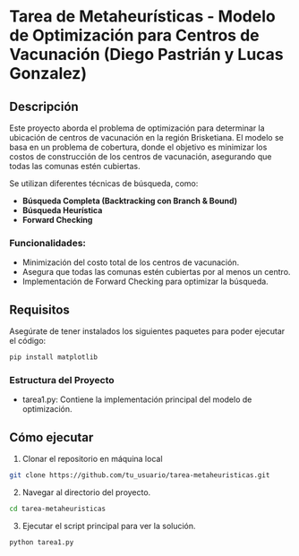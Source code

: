 # Tarea de Metaheurísticas - Modelo de Optimización para Centros de Vacunación (Diego Pastrián y Lucas Gonzalez)

## Descripción
Este proyecto aborda el problema de optimización para determinar la ubicación de centros de vacunación en la región Brisketiana. El modelo se basa en un problema de cobertura, donde el objetivo es minimizar los costos de construcción de los centros de vacunación, asegurando que todas las comunas estén cubiertas.

Se utilizan diferentes técnicas de búsqueda, como:
- **Búsqueda Completa (Backtracking con Branch & Bound)**
- **Búsqueda Heurística**
- **Forward Checking**

### Funcionalidades:
- Minimización del costo total de los centros de vacunación.
- Asegura que todas las comunas estén cubiertas por al menos un centro.
- Implementación de Forward Checking para optimizar la búsqueda.

## Requisitos
Asegúrate de tener instalados los siguientes paquetes para poder ejecutar el código:

```bash
pip install matplotlib
```

### Estructura del Proyecto
- tarea1.py: Contiene la implementación principal del modelo de optimización.

## Cómo ejecutar
1. Clonar el repositorio en máquina local
```bash
git clone https://github.com/tu_usuario/tarea-metaheuristicas.git
```
2. Navegar al directorio del proyecto.
```bash
cd tarea-metaheuristicas
```
3. Ejecutar el script principal para ver la solución.
```bash
python tarea1.py
```
